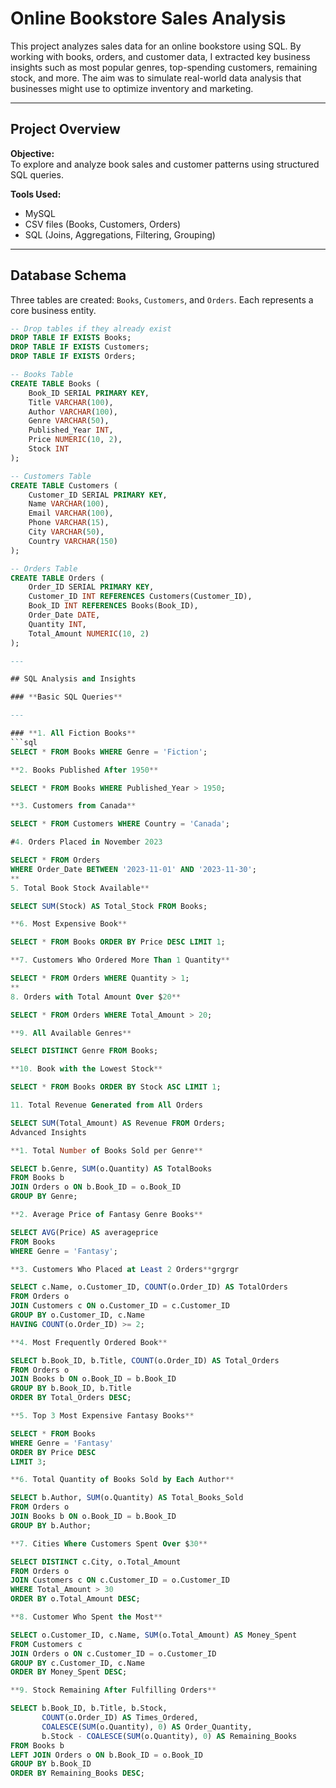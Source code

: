 # Online Bookstore Sales Analysis

This project analyzes sales data for an online bookstore using SQL. By working with books, orders, and customer data, I extracted key business insights such as most popular genres, top-spending customers, remaining stock, and more. The aim was to simulate real-world data analysis that businesses might use to optimize inventory and marketing.

---

## Project Overview

**Objective:**  
To explore and analyze book sales and customer patterns using structured SQL queries.

**Tools Used:**  
- MySQL  
- CSV files (Books, Customers, Orders)  
- SQL (Joins, Aggregations, Filtering, Grouping)

---

## Database Schema

Three tables are created: `Books`, `Customers`, and `Orders`. Each represents a core business entity.

```sql
-- Drop tables if they already exist
DROP TABLE IF EXISTS Books;
DROP TABLE IF EXISTS Customers;
DROP TABLE IF EXISTS Orders;

-- Books Table
CREATE TABLE Books (
    Book_ID SERIAL PRIMARY KEY,
    Title VARCHAR(100),
    Author VARCHAR(100),
    Genre VARCHAR(50),
    Published_Year INT,
    Price NUMERIC(10, 2),
    Stock INT
);

-- Customers Table
CREATE TABLE Customers (
    Customer_ID SERIAL PRIMARY KEY,
    Name VARCHAR(100),
    Email VARCHAR(100),
    Phone VARCHAR(15),
    City VARCHAR(50),
    Country VARCHAR(150)
);

-- Orders Table
CREATE TABLE Orders (
    Order_ID SERIAL PRIMARY KEY,
    Customer_ID INT REFERENCES Customers(Customer_ID),
    Book_ID INT REFERENCES Books(Book_ID),
    Order_Date DATE,
    Quantity INT,
    Total_Amount NUMERIC(10, 2)
);

---

## SQL Analysis and Insights

### **Basic SQL Queries**

---

### **1. All Fiction Books**
```sql
SELECT * FROM Books WHERE Genre = 'Fiction';

**2. Books Published After 1950**

SELECT * FROM Books WHERE Published_Year > 1950;

**3. Customers from Canada**

SELECT * FROM Customers WHERE Country = 'Canada';

#4. Orders Placed in November 2023

SELECT * FROM Orders 
WHERE Order_Date BETWEEN '2023-11-01' AND '2023-11-30';
**
5. Total Book Stock Available**

SELECT SUM(Stock) AS Total_Stock FROM Books;

**6. Most Expensive Book**

SELECT * FROM Books ORDER BY Price DESC LIMIT 1;

**7. Customers Who Ordered More Than 1 Quantity**

SELECT * FROM Orders WHERE Quantity > 1;
**
8. Orders with Total Amount Over $20**

SELECT * FROM Orders WHERE Total_Amount > 20;

**9. All Available Genres**

SELECT DISTINCT Genre FROM Books;

**10. Book with the Lowest Stock**

SELECT * FROM Books ORDER BY Stock ASC LIMIT 1;

11. Total Revenue Generated from All Orders

SELECT SUM(Total_Amount) AS Revenue FROM Orders;
Advanced Insights

**1. Total Number of Books Sold per Genre**

SELECT b.Genre, SUM(o.Quantity) AS TotalBooks
FROM Books b
JOIN Orders o ON b.Book_ID = o.Book_ID
GROUP BY Genre;

**2. Average Price of Fantasy Genre Books**

SELECT AVG(Price) AS averageprice 
FROM Books 
WHERE Genre = 'Fantasy';

**3. Customers Who Placed at Least 2 Orders**grgrgr

SELECT c.Name, o.Customer_ID, COUNT(o.Order_ID) AS TotalOrders
FROM Orders o
JOIN Customers c ON o.Customer_ID = c.Customer_ID
GROUP BY o.Customer_ID, c.Name
HAVING COUNT(o.Order_ID) >= 2;

**4. Most Frequently Ordered Book**

SELECT b.Book_ID, b.Title, COUNT(o.Order_ID) AS Total_Orders
FROM Orders o
JOIN Books b ON o.Book_ID = b.Book_ID
GROUP BY b.Book_ID, b.Title
ORDER BY Total_Orders DESC;

**5. Top 3 Most Expensive Fantasy Books**

SELECT * FROM Books
WHERE Genre = 'Fantasy'
ORDER BY Price DESC
LIMIT 3;

**6. Total Quantity of Books Sold by Each Author**

SELECT b.Author, SUM(o.Quantity) AS Total_Books_Sold
FROM Orders o
JOIN Books b ON o.Book_ID = b.Book_ID
GROUP BY b.Author;

**7. Cities Where Customers Spent Over $30**

SELECT DISTINCT c.City, o.Total_Amount
FROM Orders o
JOIN Customers c ON c.Customer_ID = o.Customer_ID
WHERE Total_Amount > 30 
ORDER BY o.Total_Amount DESC;

**8. Customer Who Spent the Most**

SELECT o.Customer_ID, c.Name, SUM(o.Total_Amount) AS Money_Spent
FROM Customers c
JOIN Orders o ON c.Customer_ID = o.Customer_ID
GROUP BY c.Customer_ID, c.Name
ORDER BY Money_Spent DESC;

**9. Stock Remaining After Fulfilling Orders**

SELECT b.Book_ID, b.Title, b.Stock,
       COUNT(o.Order_ID) AS Times_Ordered,
       COALESCE(SUM(o.Quantity), 0) AS Order_Quantity,
       b.Stock - COALESCE(SUM(o.Quantity), 0) AS Remaining_Books
FROM Books b
LEFT JOIN Orders o ON b.Book_ID = o.Book_ID
GROUP BY b.Book_ID
ORDER BY Remaining_Books DESC;




